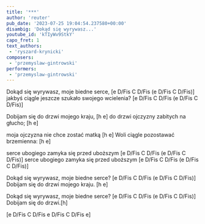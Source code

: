 ```yaml
---
title: '***'
author: 'reuter'
pub_date: '2023-07-25 19:04:54.237580+00:00'
disambig: 'Dokąd się wyrywasz...'
youtube_id: 'kTIyWv9StkY'
capo_fret: 1
text_authors:
 - 'ryszard-krynicki'
composers:
 - 'przemyslaw-gintrowski'
performers:
 - 'przemyslaw-gintrowski'
---
```


Dokąd się wyrywasz, moje biedne serce, [e D/Fis C D/Fis (e D/Fis C D/Fis)]
jakbyś ciągle jeszcze szukało swojego wcielenia? [e D/Fis C D/Fis (e D/Fis C D/Fis)]

Dobijam się do drzwi mojego kraju, [h e]
do drzwi ojczyzny zabitych na głucho; [h e]

moja ojczyzna nie chce zostać matką [h e]
Woli ciągle pozostawać brzemienna: [h e]

serce ubogiego zamyka się przed uboższym [e D/Fis C D/Fis (e D/Fis C D/Fis)]
serce ubogiego zamyka się przed uboższym [e D/Fis C D/Fis (e D/Fis C D/Fis)]

Dokąd się wyrywasz, moje biedne serce? [e D/Fis C D/Fis (e D/Fis C D/Fis)]
Dobijam się do drzwi mojego kraju. [h e]

Dokąd się wyrywasz, moje biedne serce? [e D/Fis C D/Fis (e D/Fis C D/Fis)]
Dobijam się do drzwi.[h]

[e D/Fis C D/Fis e D/Fis C D/Fis e]